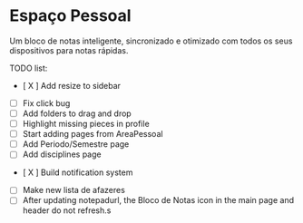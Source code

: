# Espaço Pessoal

Um bloco de notas inteligente, sincronizado e otimizado com todos os seus dispositivos para notas rápidas.

TODO list:
- [ X ] Add resize to sidebar
- [ ] Fix click bug
- [ ] Add folders to drag and drop
- [ ] Highlight missing pieces in profile
- [ ] Start adding pages from AreaPessoal
- [ ] Add Periodo/Semestre page
- [ ] Add disciplines page
- [ X ] Build notification system
- [ ] Make new lista de afazeres
- [ ] After updating notepadurl, the Bloco de Notas icon in the main page and header do not refresh.s